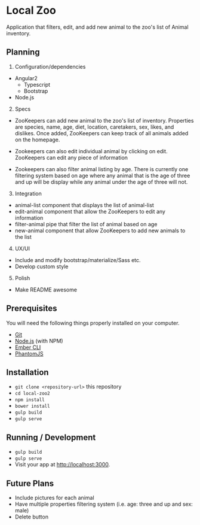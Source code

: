 # Local Zoo

Application that filters, edit, and add new animal to the zoo's list of Animal inventory.

## Planning

1. Configuration/dependencies
  * Angular2
    * Typescript
    * Bootstrap
  * Node.js


2. Specs
  * ZooKeepers can add new animal to the zoo's list of inventory. Properties are species, name, age, diet, location, caretakers, sex, likes, and dislikes. Once added, ZooKeepers can keep track of all animals added on the homepage.

  * Zookeepers can also edit individual animal by clicking on edit. ZooKeepers can edit any piece of information

  * Zookeepers can also filter animal listing by age. There is currently one filtering system based on age where any animal that is the age of three and up will be display while any animal under the age of three will not.

3. Integration
  * animal-list component that displays the list of animal-list
  * edit-animal component that allow the ZooKeepers to edit any information
  * filter-animal pipe that filter the list of animal based on age
  * new-animal component that allow ZooKeepers to add new animals to the list

4. UX/UI
  * Include and modify bootstrap/materialize/Sass etc.
  * Develop custom style

5. Polish
  * Make README awesome

## Prerequisites

You will need the following things properly installed on your computer.

* [Git](https://git-scm.com/)
* [Node.js](https://nodejs.org/) (with NPM)
* [Ember CLI](https://ember-cli.com/)
* [PhantomJS](http://phantomjs.org/)

## Installation

* `git clone <repository-url>` this repository
* `cd local-zoo2`
* `npm install`
* `bower install`
* `gulp build`
* `gulp serve`

## Running / Development

* `gulp build`
* `gulp serve`
* Visit your app at [http://localhost:3000](http://localhost:3000).

## Future Plans

* Include pictures for each animal
* Have multiple properties filtering system (i.e. age: three and up and sex: male)
* Delete button
